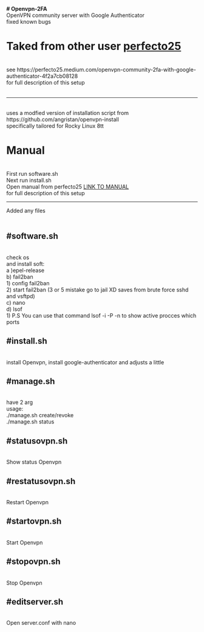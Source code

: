 <strong># Openvpn-2FA</strong></br>
OpenVPN community server with Google Authenticator</br>
fixed known bugs 


<h1 id="custom-id">Taked from other user <a href='https://github.com/perfecto25/openvpn_2fa'>perfecto25</a></h1></br>
see https://perfecto25.medium.com/openvpn-community-2fa-with-google-authenticator-4f2a7cb08128</br>
for full description of this setup</br>
</br>

------------------------------------------------------------------------------------------------------------------------------

</br>
uses a modfied version of installation script from https://github.com/angristan/openvpn-install</br>
specifically tailored for Rocky Linux 8tt</br>


<h1 id="custom-id"><strong>Manual </strong></h1></br>
 First run software.sh </br>
 Next run install.sh </br>
 Open manual from perfecto25 <a href='https://perfecto25.medium.com/openvpn-community-2fa-with-google-authenticator-4f2a7cb08128'>LINK TO MANUAL</a> </br>
 for full description of this setup </br>
 
------------------------------------------------------------------------------------------------------------------------
 Added any files</br>
 </br>
 <h2><strong>#software.sh</strong></h2></br>
  check os</br>
  and install soft:</br>
    a )epel-release</br>
    b) fail2ban</br>
      1) config fail2ban</br>
      2) start fail2ban (3 or 5 mistake go to jail XD saves from brute force sshd and vsftpd) </br>
    c) nano </br>
    d) lsof </br>
      1) P.S You can use that command  lsof -i -P -n to show active procces which ports </br>
      
 <h2><strong>#install.sh</strong></h2></br>
  install Openvpn, install google-authenticator and adjusts a little</br>
  
 <h2><strong>#manage.sh</strong></h2></br>
  have 2 arg</br>
  usage:</br>
   ./manage.sh create/revoke <username></br>
  ./manage.sh status</br>

 

 <h2><strong>#statusovpn.sh</strong></h2></br>
 Show status Openvpn
 
 <h2><strong>#restatusovpn.sh</strong></h2></br>
 Restart Openvpn

 <h2><strong>#startovpn.sh</strong></h2></br>
 Start Openvpn

 <h2><strong>#stopovpn.sh</strong></h2></br>
 Stop Openvpn

 <h2><strong>#editserver.sh</strong></h2></br>
  Open server.conf with nano 
